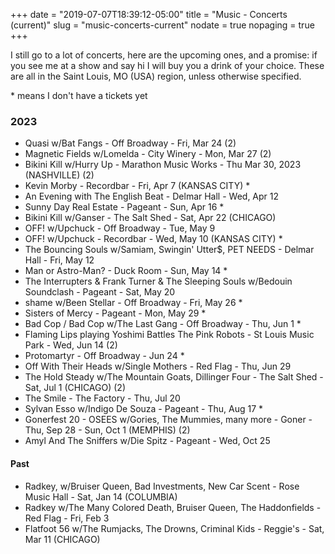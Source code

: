 +++
date = "2019-07-07T18:39:12-05:00"
title = "Music - Concerts (current)"
slug = "music-concerts-current"
nodate = true
nopaging = true
+++

I still go to a lot of concerts, here are the upcoming ones, and a promise: if you see me at a show and say hi I will buy you a drink of your choice. These are all in the Saint Louis, MO (USA) region, unless otherwise specified. 

\* means I don't have a tickets yet

### 2023

* Quasi w/Bat Fangs - Off Broadway - Fri, Mar 24 (2) 
* Magnetic Fields w/Lomelda - City Winery - Mon, Mar 27 (2) 
* Bikini Kill w/Hurry Up - Marathon Music Works - Thu Mar 30, 2023 (NASHVILLE) (2)
* Kevin Morby - Recordbar - Fri, Apr 7 (KANSAS CITY) *
* An Evening with The English Beat - Delmar Hall - Wed, Apr 12
* Sunny Day Real Estate - Pageant - Sun, Apr 16 *
* Bikini Kill w/Ganser - The Salt Shed - Sat, Apr 22 (CHICAGO)
* OFF! w/Upchuck - Off Broadway - Tue, May 9
* OFF! w/Upchuck - Recordbar - Wed, May 10 (KANSAS CITY) *
* The Bouncing Souls w/Samiam, Swingin' Utter$, PET NEEDS - Delmar Hall - Fri, May 12 
* Man or Astro-Man? - Duck Room - Sun, May 14 *
* The Interrupters & Frank Turner & The Sleeping Souls w/Bedouin Soundclash - Pageant - Sat, May 20 
* shame w/Been Stellar - Off Broadway - Fri, May 26 *
* Sisters of Mercy - Pageant - Mon, May 29 *
* Bad Cop / Bad Cop w/The Last Gang - Off Broadway - Thu, Jun 1 *
* Flaming Lips playing Yoshimi Battles The Pink Robots - St Louis Music Park - Wed, Jun 14 (2)
* Protomartyr - Off Broadway - Jun 24 *
* Off With Their Heads w/Single Mothers - Red Flag - Thu, Jun 29
* The Hold Steady w/The Mountain Goats, Dillinger Four - The Salt Shed - Sat, Jul 1 (CHICAGO) (2) 
* The Smile - The Factory - Thu, Jul 20
* Sylvan Esso w/Indigo De Souza - Pageant - Thu, Aug 17 * 
* Gonerfest 20 - OSEES w/Gories, The Mummies, many more - Goner - Thu, Sep 28 - Sun, Oct 1 (MEMPHIS) (2)
* Amyl And The Sniffers w/Die Spitz - Pageant - Wed, Oct 25


#### Past

* Radkey, w/Bruiser Queen, Bad Investments, New Car Scent - Rose Music Hall - Sat, Jan 14 (COLUMBIA)
* Radkey w/The Many Colored Death, Bruiser Queen, The Haddonfields - Red Flag - Fri, Feb 3
* Flatfoot 56 w/The Rumjacks, The Drowns, Criminal Kids - Reggie's - Sat, Mar 11 (CHICAGO)
